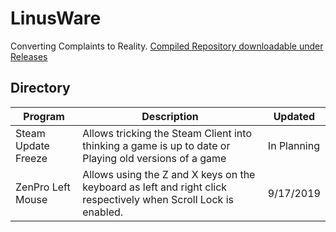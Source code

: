 # LinusWare
Converting Complaints to Reality. [Compiled Repository downloadable under Releases](https://github.com/rcmaehl/LinusWare/releases)

## Directory
Program|Description|Updated
--|--|--
Steam Update Freeze|Allows tricking the Steam Client into thinking a game is up to date or Playing old versions of a game|In Planning
ZenPro Left Mouse|Allows using the Z and X keys on the keyboard as left and right click respectively when Scroll Lock is enabled.|9/17/2019

